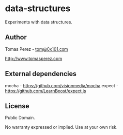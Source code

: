 data-structures
===============
Experiments with data structures.

Author
----------
Tomas Perez - tom@0x101.com

http://www.tomasperez.com

External dependencies
---------------------
mocha - https://github.com/visionmedia/mocha
expect - https://github.com/LearnBoost/expect.js

License
-----------
Public Domain.

No warranty expressed or implied. Use at your own risk.
